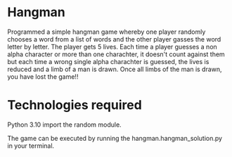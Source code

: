 # Hangman
Programmed a simple hangman game whereby one player randomly chooses a word from a list of words and the other player gasses the word letter by letter. 
The player gets 5 lives. Each time a player guesses a non alpha character or more than one charachter, it doesn't count against them but each time 
a wrong single alpha charachter is guessed, the lives is reduced and a limb of a man is drawn. Once all limbs of the man is drawn, you have lost the game!!


# Technologies required
Python 3.10 
import the random module. 

The game can be executed by running the hangman.hangman_solution.py in your terminal.
